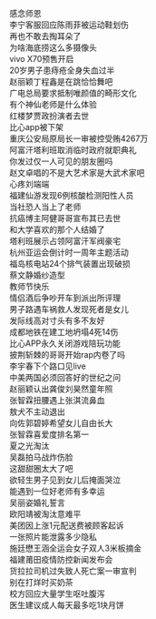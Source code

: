 感念师恩  
李宁客服回应陈雨菲被运动鞋划伤  
再也不敢去掏耳朵了  
为啥海底捞这么多摄像头  
vivo X70预售开启  
20岁男子患痔疮全身失血过半  
赵丽颖丁程鑫是在跳恰恰舞吧  
广电总局要求抵制唯颜值的畸形文化  
有个神仙老师是什么体验  
红楼梦贾政扮演者去世  
比心app被下架  
重庆公安局原局长一审被控受贿4267万  
阿富汗塔利班取消临时政府就职典礼  
你发过仅一人可见的朋友圈吗  
赵文卓唱的不是大艺术家是大武术家吧  
心疼刘端端  
福建仙游发现6例核酸检测阳性人员  
当社恐人当上了老师  
抗癌博主阿健哥哥宣布其已去世  
和大学喜欢的那个人结婚了  
塔利班展示占领阿富汗军阀豪宅  
杭州亚运会倒计时一周年主题活动  
福岛核电站24个排气装置出现破损  
蔡文静婚纱造型  
教师节快乐  
情侣酒后争吵开车到派出所评理  
男子路遇车祸救人发现死者是女儿  
发际线高对寸头有多不友好  
成都地铁在建工地坍塌4死14伤  
比心APP永久关闭游戏陪玩功能  
披荆斩棘的哥哥开始rap内卷了吗  
李宇春下个路口见live  
中美两国必须回答好的世纪之问  
赵丽颖认出龚俊刘昊然童年照  
张智霖扭腰遇上张淇流鼻血  
敖犬不主动退出  
向佐郭碧婷希望女儿自由长大  
张智霖喜爱度排名第一  
夏之光淘汰  
吴磊拍马战炸伤脸  
这甜甜圈太大了吧  
欲轻生男子见到女儿后掩面哭泣  
能遇到一位好老师有多幸运  
吴丽姿婚礼誓言  
欧阳靖被淘汰意难平  
美团因上涨1元配送费被顾客起诉  
一张照片能泄露多少隐私  
施廷懋王涵全运会女子双人3米板摘金  
福建莆田疫情防控新闻发布会  
货拉拉司机过失致人死亡案一审宣判  
别在打烊时买奶茶  
校方回应大量学生呕吐腹泻  
医生建议成人每天最多吃1块月饼  
